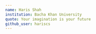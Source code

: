 ```yaml
---
name: Haris Shah
institution: Bacha Khan University
quote: Your imagination is your future
github_user: hariscs
---
```

